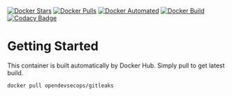 [![Docker Stars](https://img.shields.io/docker/stars/opendevsecops/gitleaks.svg)](https://hub.docker.com/r/opendevsecops/gitleaks/)
[![Docker Pulls](https://img.shields.io/docker/pulls/opendevsecops/gitleaks.svg)](https://hub.docker.com/r/opendevsecops/gitleaks/)
[![Docker Automated](https://img.shields.io/docker/automated/opendevsecops/gitleaks.svg)](https://hub.docker.com/r/opendevsecops/gitleaks/)
[![Docker Build](https://img.shields.io/docker/build/opendevsecops/gitleaks.svg)](https://hub.docker.com/r/opendevsecops/gitleaks/)
[![Codacy Badge](https://api.codacy.com/project/badge/Grade/76f31a952a244277a92f42d0de3f833b)](https://www.codacy.com/app/OpenDevSecOps/docker-gitleaks?utm_source=github.com&amp;utm_medium=referral&amp;utm_content=opendevsecops/docker-gitleaks&amp;utm_campaign=Badge_Grade)

# Getting Started

This container is built automatically by Docker Hub. Simply pull to get latest build.

```sh
docker pull opendevsecops/gitleaks
```
